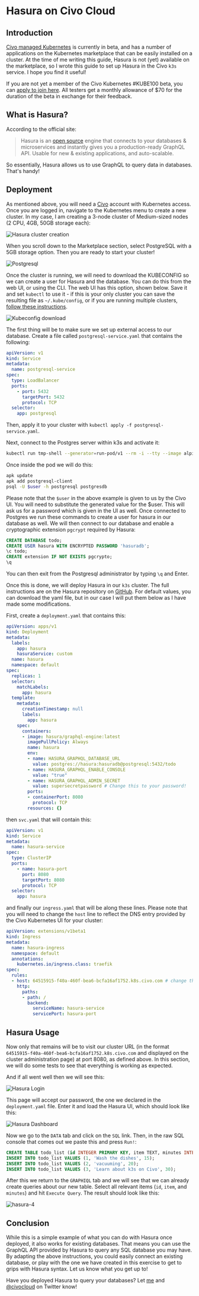 # Hasura on Civo Cloud

## Introduction

[Civo managed Kubernetes](https://www.civo.com/blog/kube100-is-here) is currently in beta, and has a number of applications on the Kubernetes marketplace that can be easily installed on a cluster. At the time of me writing this guide, Hasura is not (yet) available on the marketplace, so I wrote this guide to set up Hasura in the Civo `k3s` service. I hope you find it useful!

If you are not yet a member of the Civo Kubernetes #KUBE100 beta, you can [apply to join here](https://www.civo.com/kube100). All testers get a monthly allowance of $70 for the duration of the beta in exchange for their feedback.

## What is Hasura?

According to the official site:

> Hasura is an [open source](https://github.com/hasura/graphql-engine) engine that connects to your databases & microservices and instantly gives you a production-ready GraphQL API. Usable for new & existing applications, and auto-scalable.

So essentially, Hasura allows us to use GraphQL to query data in databases. That's handy!

## Deployment

As mentioned above, you will need a [Civo](https://www.civo.com) account with Kubernetes access. Once you are logged in, navigate to the Kubernetes menu to create a new cluster. In my case, I am creating a 3-node cluster of Medium-sized nodes (2 CPU, 4GB, 50GB storage each):

![Hasura cluster creation](https://civo-com-assets.ams3.digitaloceanspaces.com/content_images/523.blog.png?1578496393)

When you scroll down to the Marketplace section, select PostgreSQL with a 5GB storage option. Then you are ready to start your cluster!

![Postgresql](https://drive.google.com/uc?id=1_hmQ-PWQ26mF3DbZ6GJsnfPZWloiu9hb)

Once the cluster is running, we will need to download the KUBECONFIG so we can create a user for Hasura and the database. You can do this from the web UI, or using the CLI. The web UI has this option, shown below. Save it and set `kubectl` to use it - if this is your only cluster you can save the resulting file as `~/.kube/config`, or if you are running multiple clusters, [follow these instructions](https://kubernetes.io/docs/tasks/access-application-cluster/configure-access-multiple-clusters/).

![Kubeconfig download](https://civo-com-assets.ams3.digitaloceanspaces.com/content_images/526.blog.png?1578496421)

The first thing will be to make sure we set up external access to our database. Create a file called `postgresql-service.yaml` that contains the following:

```yaml
apiVersion: v1
kind: Service
metadata:
  name: postgresql-service
spec:
  type: LoadBalancer
  ports:
    - port: 5432
      targetPort: 5432
      protocol: TCP
  selector:
    app: postgresql
```

Then, apply it to your cluster with `kubectl apply -f postgresql-service.yaml`.

Next, connect to the Postgres server within k3s and activate it:

````bash
kubectl run tmp-shell --generator=run-pod/v1 --rm -i --tty --image alpine -- /bin/sh
````

Once inside the pod we will do this:

```bash
apk update
apk add postgresql-client
psql -U $user -h postgresql postgresdb
```

Please note that the `$user` in the above example is given to us by the Civo UI. You will need to substitute the generated value for the $user. This will ask us for a password which is given in the UI as well. Once connected to Postgres we run these commands to create a user for hasura in our database as well. We will then connect to our database and enable a cryptographic extension `pgcrypt` required by Hasura:

```sql
CREATE DATABASE todo;
CREATE USER hasura WITH ENCRYPTED PASSWORD 'hasuradb';
\c todo;
CREATE extension IF NOT EXISTS pgcrypto;
\q

```

You can then exit from the Postgresql administrator by typing `\q` and Enter.

Once this is done, we will deploy Hasura in our `k3s` cluster. The full instructions are on the Hasura repository on [GitHub](https://github.com/hasura/graphql-engine/tree/master/install-manifests/kubernetes). For default values, you can download the yaml file, but in our case I will put them below as I have made some modifications.

First, create a `deployment.yaml` that contains this:

```yaml
apiVersion: apps/v1
kind: Deployment
metadata:
  labels:
    app: hasura
    hasuraService: custom
  name: hasura
  namespace: default
spec:
  replicas: 1
  selector:
    matchLabels:
      app: hasura
  template:
    metadata:
      creationTimestamp: null
      labels:
        app: hasura
    spec:
      containers:
      - image: hasura/graphql-engine:latest
        imagePullPolicy: Always
        name: hasura
        env:
        - name: HASURA_GRAPHQL_DATABASE_URL
          value: postgres://hasura:hasuradb@postgresql:5432/todo
        - name: HASURA_GRAPHQL_ENABLE_CONSOLE
          value: "true"
        - name: HASURA_GRAPHQL_ADMIN_SECRET
          value: supersecretpassword # Change this to your password!
        ports:
        - containerPort: 8080
          protocol: TCP
        resources: {}
```

then `svc.yaml` that will contain this:

```yaml
apiVersion: v1
kind: Service
metadata:
  name: hasura-service
spec:
  type: ClusterIP
  ports:
    - name: hasura-port
      port: 8080
      targetPort: 8080
      protocol: TCP
  selector:
    app: hasura
```

and finally our `ingress.yaml` that will be along these lines. Please note that you will need to change the `host` line to reflect the DNS entry provided by the Civo Kubernetes UI for your cluster:

```yaml
apiVersion: extensions/v1beta1
kind: Ingress
metadata:
  name: hasura-ingress
  namespace: default
  annotations:
    kubernetes.io/ingress.class: traefik
spec:
  rules:
  - host: 64515915-f40a-460f-bea6-bcfa16af1752.k8s.civo.com # change this!
    http:
      paths:
      - path: /
        backend:
          serviceName: hasura-service
          servicePort: hasura-port
```

## Hasura Usage

Now only that remains will be to visit our cluster URL (in the format `64515915-f40a-460f-bea6-bcfa16af1752.k8s.civo.com` and displayed on the cluster administration page) at port 8080, as defined above. In this section, we will do some tests to see that everything is working as expected.

And if all went well then we will see this:

![Hasura Login](https://civo-com-assets.ams3.digitaloceanspaces.com/content_images/535.blog.png?1578578743)

This page will accept our password, the one we declared in the `deployment.yaml` file. Enter it and load the Hasura UI, which should look like this:

![Hasura Dashboard](https://civo-com-assets.ams3.digitaloceanspaces.com/content_images/532.blog.png?1578578720)

Now we go to the `DATA` tab and click on the `SQL` link. Then, in the raw SQL console that comes out we paste this and press `Run!`:

```sql
CREATE TABLE todo_list (id INTEGER PRIMARY KEY, item TEXT, minutes INTEGER);
INSERT INTO todo_list VALUES (1, 'Wash the dishes', 15);
INSERT INTO todo_list VALUES (2, 'vacuuming', 20);
INSERT INTO todo_list VALUES (3, 'Learn about k3s on Civo', 30);
```

After this we return to the `GRAPHIQL` tab and we will see that we can already create queries about our new table. Select all relevant items (`id`, `item`, and `minutes`) and hit `Execute Query`. The result should look like this:

![hasura-4](https://civo-com-assets.ams3.digitaloceanspaces.com/content_images/529.blog.png?1578578691)

## Conclusion

While this is a simple example of what you can do with Hasura once deployed, it also works for existing databases. That means you can use the GraphQL API provided by Hasura to query any SQL database you may have. By adapting the above instructions, you could easily connect an existing database, or play with the one we have created in this exercise to get to grips with Hasura syntax. Let us know what you get up to!

Have you deployed Hasura to query your databases? Let [me](https://www.twitter.com/alejandrojnm) and [@civocloud](https://www.twitter.com/civocloud) on Twitter know!
